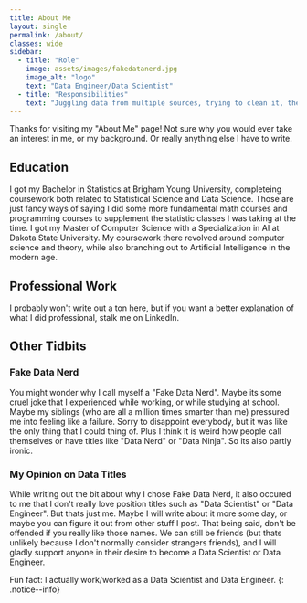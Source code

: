 ```yaml
---
title: About Me
layout: single
permalink: /about/
classes: wide
sidebar:
  - title: "Role"
    image: assets/images/fakedatanerd.jpg
    image_alt: "logo"
    text: "Data Engineer/Data Scientist"
  - title: "Responsibilities"
    text: "Juggling data from multiple sources, trying to clean it, then extract information from it"
---
```


Thanks for visiting my "About Me" page! Not sure why you would ever take an interest in me, or my background. Or really anything else I have to write.

## Education

I got my Bachelor in Statistics at Brigham Young University, completeing coursework both related to Statistical Science and Data Science. Those are just fancy ways of saying I did some more fundamental math courses and programming courses to supplement the statistic classes I was taking at the time. I got my Master of Computer Science with a Specialization in AI at Dakota State University. My coursework there revolved around computer science and theory, while also branching out to Artificial Intelligence in the modern age.

## Professional Work

I probably won't write out a ton here, but if you want a better explanation of what I did professional, stalk me on LinkedIn.

## Other Tidbits

### Fake Data Nerd

You might wonder why I call myself a "Fake Data Nerd". Maybe its some cruel joke that I experienced while working, or while studying at school. Maybe my siblings (who are all a million times smarter than me) pressured me into feeling like a failure. Sorry to disappoint everybody, but it was like the only thing that I could thing of. Plus I think it is weird how people call themselves or have titles like "Data Nerd" or "Data Ninja". So its also partly ironic.

### My Opinion on Data Titles

While writing out the bit about why I chose Fake Data Nerd, it also occured to me that I don't really love position titles such as "Data Scientist" or "Data Engineer". But thats just me. Maybe I will write about it more some day, or maybe you can figure it out from other stuff I post. That being said, don't be offended if you really like those names. We can still be friends (but thats unlikely because I don't normally consider strangers friends), and I will gladly support anyone in their desire to become a Data Scientist or Data Engineer. 

Fun fact: I actually work/worked as a Data Scientist and Data Engineer.
{: .notice--info}